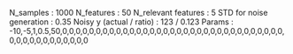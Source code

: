 N_samples                     : 1000
N_features                    : 50
N_relevant features           : 5
STD for noise generation      : 0.35
Noisy y (actual / ratio)      : 123 / 0.123
Params                        : -10,-5,1,0.5,50,0,0,0,0,0,0,0,0,0,0,0,0,0,0,0,0,0,0,0,0,0,0,0,0,0,0,0,0,0,0,0,0,0,0,0,0,0,0,0,0,0,0,0,0,0
